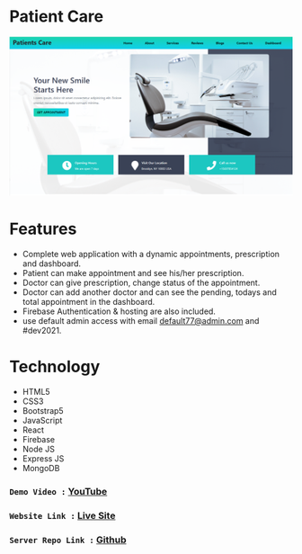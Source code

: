 # Patient Care
![alt text](./src/images/Home.png)

# Features 
- Complete web application with a dynamic appointments, prescription and dashboard.
- Patient can make appointment and see his/her prescription.
- Doctor can give prescription, change status of the appointment.
- Doctor can add another doctor and can see the pending, todays and total appointment in the dashboard.
- Firebase Authentication & hosting are also included. 
- use default admin access with email default77@admin.com and #dev2021.

# Technology
- HTML5
- CSS3
- Bootstrap5
- JavaScript
- React 
- Firebase
- Node JS
- Express JS
- MongoDB

###  `Demo Video :` [YouTube](https://youtu.be/8FnBQRYdlwA)
###  `Website Link :` [Live Site](https://patients-care-ec054.web.app/)
###  `Server Repo Link :` [Github](https://github.com/naeemmahmud70/patients-care-server)
